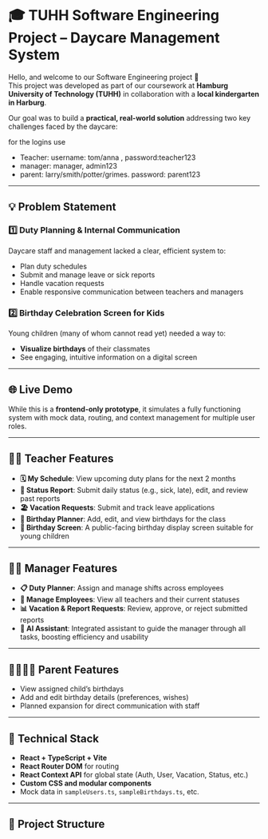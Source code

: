 # 🎓 TUHH Software Engineering Project – Daycare Management System

Hello, and welcome to our Software Engineering project 👋  
This project was developed as part of our coursework at **Hamburg University of Technology (TUHH)** in collaboration with a **local kindergarten in Harburg**.

Our goal was to build a **practical, real-world solution** addressing two key challenges faced by the daycare:

for the logins use
- Teacher: username: tom/anna , password:teacher123
- manager: manager, admin123
- parent: larry/smith/potter/grimes. password: parent123
---

## 💡 Problem Statement

### 1️⃣ Duty Planning & Internal Communication  
Daycare staff and management lacked a clear, efficient system to:
- Plan duty schedules
- Submit and manage leave or sick reports
- Handle vacation requests
- Enable responsive communication between teachers and managers

### 2️⃣ Birthday Celebration Screen for Kids  
Young children (many of whom cannot read yet) needed a way to:
- **Visualize birthdays** of their classmates
- See engaging, intuitive information on a digital screen

---

## 🌐 Live Demo  
While this is a **frontend-only prototype**, it simulates a fully functioning system with mock data, routing, and context management for multiple user roles.

---

## 👩‍🏫 Teacher Features

- **🗓️ My Schedule**: View upcoming duty plans for the next 2 months
- **📄 Status Report**: Submit daily status (e.g., sick, late), edit, and review past reports
- **🏖️ Vacation Requests**: Submit and track leave applications
- **🎉 Birthday Planner**: Add, edit, and view birthdays for the class
- **🎈 Birthday Screen**: A public-facing birthday display screen suitable for young children

---

## 🧑‍💼 Manager Features

- **📋 Duty Planner**: Assign and manage shifts across employees
- **👥 Manage Employees**: View all teachers and their current statuses
- **📊 Vacation & Report Requests**: Review, approve, or reject submitted reports
- **🤖 AI Assistant**: Integrated assistant to guide the manager through all tasks, boosting efficiency and usability

---

## 👨‍👩‍👧‍👦 Parent Features

- View assigned child’s birthdays
- Add and edit birthday details (preferences, wishes)
- Planned expansion for direct communication with staff

---

## 🧠 Technical Stack

- **React + TypeScript + Vite**
- **React Router DOM** for routing
- **React Context API** for global state (Auth, User, Vacation, Status, etc.)
- **Custom CSS and modular components**
- Mock data in `sampleUsers.ts`, `sampleBirthdays.ts`, etc.

---

## 📁 Project Structure

